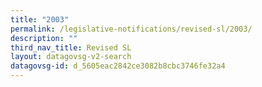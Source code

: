 ```yaml
---
title: "2003"
permalink: /legislative-notifications/revised-sl/2003/
description: ""
third_nav_title: Revised SL
layout: datagovsg-v2-search
datagovsg-id: d_5605eac2842ce3082b8cbc3746fe32a4
---
```

